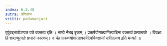 ```yaml
---
index: 6.3.45
sutra: उगितश्च
vritti: padamanjari
---
```


  एपुंवद्भावोऽप्यत्र पत्रे वक्तव्य इति । भाष्ये नैतद् दृष्टम् । प्रकर्षयोगात्प्रागित्यादिना वक्तव्यं प्रत्याचष्टे । विवक्षा हि शब्दव्युत्पतेः प्रधानं कारणम्। न चेह प्रकणयोगात्प्राक्स्त्रीत्वविवक्षायां स्त्रीप्रत्यय इति मन्यते ॥